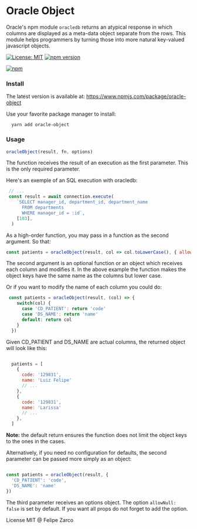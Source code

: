
# Oracle Object

Oracle's npm module `oracledb` returns an atypical response in which columns are displayed as a meta-data object separate from the rows. This module helps programmers by turning those into more natural key-valued javascript objects.

[![License: MIT](https://img.shields.io/badge/License-MIT-blue.svg)](https://opensource.org/licenses/MIT) [![npm version](https://badge.fury.io/js/oracle-object.svg)](https://badge.fury.io/js/oracle-object)

[![npm](https://nodei.co/npm/oracle-object.png)](https://www.npmjs.com/package/oracle-object)

### Install

The latest version is available at: https://www.npmjs.com/package/oracle-object

Use your favorite package manager to install:

```
  yarn add oracle-object
```

### Usage

```javascript
oracleObject(result, fn, options)
```

The function receives the result of an execution as the first parameter. This is the only required parameter.


Here's an exemple of an SQL execution with oracledb:

```javascript
 // ...
 const result = await connection.execute(
    `SELECT manager_id, department_id, department_name
      FROM departments
      WHERE manager_id = :id`,
    [103], 
  )
```

As a high-order function, you may pass in a function as the second argument. So that:

```javascript
const patients = oracleObject(result, col => col.toLowerCase(), { allowNull: true }) 
```

The second argument is an optional function or an object which receives each column and modifies it. In the above example the function makes the object keys have the same name as the columns but lower case.

Or if you want to modify the name of each column you could do:

```javascript
 const patients = oracleObject(result, (col) => {
    switch(col) {
      case 'CD_PATIENT': return 'code'
      case 'DS_NAME': return 'name'
      default: return col
    }
  })

```
Given CD_PATIENT and DS_NAME are actual columns, the returned object will look like this:

```javascript

  patients = [
    {
      code: '129831',
      name: 'Luiz Felipe'
      // ...
    },
    {
      code: '129831',
      name: 'Larissa'
      // ...
    },
  ]

```

**Note:** the default return ensures the function does not limit the object keys to the ones in the cases.

Alternatively, if you need no configuration for defaults, the second parameter can be passed more simply as an object:

```javascript

const patients = oracleObject(result, {
  'CD_PATIENT': 'code',
  'DS_NAME': 'name'
})

```

The third parameter receives an options object. The option `allowNull: false` is set by default. If you want all props do not forget to add the option.

License MIT @ Felipe Zarco


